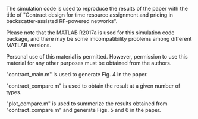 The simulation code is used to reproduce the results of the paper with the title of "Contract design for time resource assignment and pricing in backscatter-assisted RF-powered networks".

Please note that the MATLAB R2017a is used for this simulation code package,  and there may be some imcompatibility problems among different MATLAB versions. 

Personal use of this material is permitted. However, permission to use this material for any other purposes must be obtained from the authors.

"contract_main.m" is used to generate Fig. 4 in the paper.

"contract_compare.m" is used to obtain the result at a given number of types.

"plot_compare.m" is used to summerize the results obtained from "contract_compare.m" and generate Figs. 5 and 6 in the paper.


